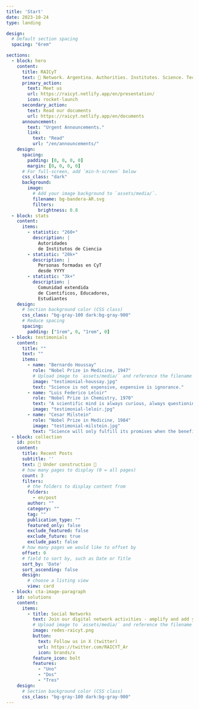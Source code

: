 ```yaml
---
title: 'Start'
date: 2023-10-24
type: landing

design:
  # Default section spacing
  spacing: "6rem"

sections:
  - block: hero
    content:
      title: RAICyT
      text: 🧱 Network. Argentina. Authorities. Institutes. Science. Technology  🧱
      primary_action:
        text: Meet us
        url: https://raicyt.netlify.app/en/presentation/
        icon: rocket-launch
      secondary_action:
        text: Read our documents
        url: https://raicyt.netlify.app/en/documents
      announcement:
        text: "Urgent Announcements."
        link:
          text: "Read"
          url: "/en/announcements/"
    design:
      spacing:
        padding: [0, 0, 0, 0]
        margin: [0, 0, 0, 0]
      # For full-screen, add `min-h-screen` below
      css_class: "dark"
      background:
        image:
          # Add your image background to `assets/media/`.
          filename: bg-bandera-AR.svg
          filters:
            brightness: 0.8
  - block: stats
    content:
      items:
        - statistic: "260+"
          description: |
            Autoridades  
            de Institutos de Ciencia
        - statistic: "20k+"
          description: |
            Personas formadas en CyT  
            desde YYYY
        - statistic: "3k+"
          description: |
            Comunidad extendida 
            de Cientificos, Educadores,
            Estudiantes        
    design:
      # Section background color (CSS class)
      css_class: "bg-gray-100 dark:bg-gray-900"
      # Reduce spacing
      spacing:
        padding: ["1rem", 0, "1rem", 0]
  - block: testimonials
    content:
      title: ""
      text: ""
      items:
        - name: "Bernardo Houssay"
          role: "Nobel Prize in Medicine, 1947"
          # Upload image to `assets/media/` and reference the filename here
          image: "testimonial-houssay.jpg"
          text: "Science is not expensive, expensive is ignorance."
        - name: "Luis Federico Leloir"
          role: "Nobel Prize in Chemistry, 1970"
          text: "A scientific mind is always curious, always questioning."
          image: "testimonial-leloir.jpg"
        - name: "Cesar Milstein"
          role: "Nobel Prize in Medicine, 1984"
          image: "testimonial-milstein.jpg"
          text: "Science will only fulfill its promises when the benefits are equally shared by the really poor of the world"
  - block: collection
    id: posts
    content:
      title: Recent Posts
      subtitle: ''
      text: 🧱 Under construction 🧱
      # how many pages to display (0 = all pages)
      count: 3
      filters:
        # the folders to display content from
        folders:
          - en/post
        author: ""
        category: ""
        tag: ""
        publication_type: ""
        featured_only: false
        exclude_featured: false
        exclude_future: true
        exclude_past: false
      # how many pages we would like to offset by
      offset: 0
      # field to sort by, such as Date or Title
      sort_by: 'Date'
      sort_ascending: false
      design: 
        # choose a listing view
        view: card
  - block: cta-image-paragraph
    id: solutions
    content:
      items:
        - title: Social Networks
          text: Join our digital network activities - amplify and add your voice
          # Upload image to `assets/media/` and reference the filename here
          image: redes-raicyt.png
          button:
            text: Follow us in X (twitter)
            url: https://twitter.com/RAICYT_Ar
            icon: brands/x
          feature_icon: bolt
          features: 
            - "Uno"
            - "Dos"
            - "Tres"
    design:
      # Section background color (CSS class)
      css_class: "bg-gray-100 dark:bg-gray-900"  
---
```

